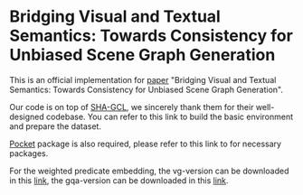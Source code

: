 # Bridging Visual and Textual Semantics: Towards Consistency for Unbiased Scene Graph Generation

This is an official implementation for [paper](https://ieeexplore.ieee.org/abstract/document/10502321) "Bridging Visual and Textual Semantics: Towards Consistency for Unbiased Scene Graph Generation". 

Our code is on top of [SHA-GCL](https://github.com/dongxingning/SHA-GCL-for-SGG), we sincerely thank them for their well-designed codebase. You can refer to this link to build the basic environment and prepare the dataset.

[Pocket](https://github.com/fredzzhang/pocket) package is also required, please refer to this link to for necessary packages.

For the weighted predicate embedding, the vg-version can be downloaded in this [link](https://1drv.ms/u/c/60174365786eb250/EWO7Ow0xIcdBnQd4MSSVhVgBWpKej-8rBgJ6UZbV3Zdo-g?e=tFIVT6), the gqa-version can be downloaded in this [link](https://1drv.ms/u/c/60174365786eb250/EWO7Ow0xIcdBnQd4MSSVhVgBWpKej-8rBgJ6UZbV3Zdo-g?e=tFIVT6).
